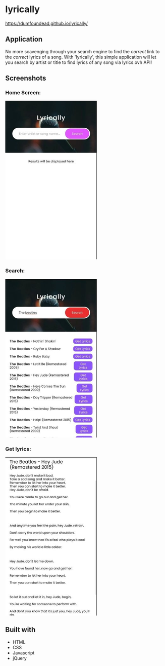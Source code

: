 # lyrically

 https://dumfoundead.github.io/lyrically/

## Application
No more scavenging through your search engine to find the *correct* link to the *correct* lyrics of a song. With 'lyrically', this simple application will let you search by artist or title to find lyrics of any song via lyrics.ovh API!

## Screenshots
### Home Screen:

![home](screenshots/1-home.jpg)

### Search:

![search](screenshots/2-search.jpg)

### Get lyrics:

![lyrics](screenshots/3-lyrics.jpg)

## Built with
* HTML
* CSS
* Javascript
* jQuery
